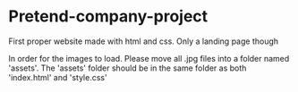 # Pretend-company-project
First proper website made with html and css. Only a landing page though


In order for the images to load. Please move all .jpg files into a folder named 'assets'. 
The 'assets' folder should be in the same folder as both 'index.html' and 'style.css'
